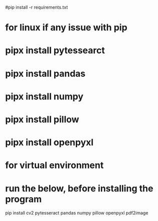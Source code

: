 #pip install -r requirements.txt

# for linux if any issue with pip
# pipx install pytessearct
# pipx install pandas
# pipx install numpy
# pipx install pillow
# pipx install openpyxl

# for virtual environment
<!-- python3 -m venv myenv
source myenv/bin/activate -->


# run the below, before installing the program
 
pip install cv2 pytesseract pandas numpy pillow openpyxl pdf2image

<!-- pip install pandas
pip install numpy
pip install pillow
pip install openpyxl
pip install pdf2image -->
